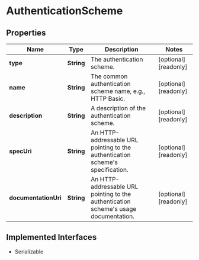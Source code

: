 

# AuthenticationScheme


## Properties

Name | Type | Description | Notes
------------ | ------------- | ------------- | -------------
**type** | **String** | The authentication scheme. |  [optional] [readonly]
**name** | **String** | The common authentication scheme name, e.g., HTTP Basic. |  [optional] [readonly]
**description** | **String** | A description of the authentication scheme. |  [optional] [readonly]
**specUri** | **String** | An HTTP-addressable URL pointing to the authentication scheme&#39;s specification. |  [optional] [readonly]
**documentationUri** | **String** | An HTTP-addressable URL pointing to the authentication scheme&#39;s usage documentation. |  [optional] [readonly]


## Implemented Interfaces

* Serializable


